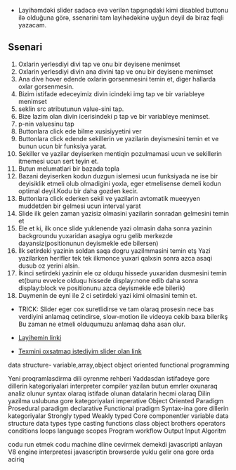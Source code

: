 - Layihəmdəki slider sadəcə evə verilən tapşırıqdaki kimi disabled buttonu ilə olduğuna görə,  ssenarini tam layihədəkinə uyğun deyil də biraz fəqli yazacam.

## Ssenari
1. Oxlarin yerlesdiyi divi tap ve onu bir deyisene menimset 
2. Oxlarin yerlesdiyi divin ana divini tap ve onu bir deyisene menimset
3. Ana dive hover edende oxlarin gorsenmesini temin et, diger hallarda oxlar gorsenmesin.
4. Bizim istifade edeceyimiz divin icindeki img tap ve bir variableye menimset
5. seklin src atributunun value-sini tap.
6. Bize lazim olan divin icerisindeki p tap ve bir variableye menimset.
7. p-nin valuesinu tap
9. Buttonlara click ede bilme xusisiyyetini ver
10. Buttonlara click edende sekillerin ve yazilarin deyismesini temin et ve bunun ucun bir funksiya yarat.
11. Sekiller ve yazilar deyiserken mentiqin pozulmamasi ucun ve sekillerin itmemesi ucun sert teyin et.
12. Butun melumatlari bir bazada topla
13. Bazani deyiserken kodun duzgun islemesi ucun funksiyada ne ise bir deyisiklik etmeli olub olmadigini yoxla, eger etmelisense demeli kodun optimal deyil.Kodu bir daha gozden kecir.
14. Buttonlara click ederken sekil ve yazilarin avtomatik mueeyyen muddetden bir gelmesi ucun interval yarat
15. Slide ilk gelen zaman yazisiz olmasini yazilarin sonradan gelmesini temin et
16. Ele et ki, ilk once slide yuklenende yazi olmasin daha sonra yazinin backgroundu yuxaridan asagiya ogru gelib merkezde dayansiz(positionunun deyismekle ede bilersen)
17. İlk setirdeki yazinin soldan saqa dogru yazilmmasini temin etş Yazi yazilarken herifler tek tek ilkmonce yuxari qalxsin sonra azca asaqi dusub oz yerini alsin.
18. İkinci setirdeki yazinin ele oz olduqu hissede yuxaridan dusmesini temin et(bunu evvelce olduqu hissede display:none edib daha sonra display:block ve positionunu azca deyismekle ede bilerik)
19. Duymenin de eyni ile 2 ci setirdeki yazi kimi olmasini temin et.

- TRICK: Slider eger cox suretlidirse ve tam olaraq prosesin nece bas verdiyini anlamaq cetindirse, slow-motion ile videoya cekib baxa bilerikş Bu zaman ne etmeli olduqumuzu anlamaq daha asan olur.

- [Layihemin linki](https://themesarea.com/joyelle/)
- [Texmini oxsatmaq istediyim slider olan link](https://smartslider3.com/static/)


data structure- variable,array,object
object oriented functional programming


Yeni proqramlasdirma dili oyrenme rehberi
Yaddasdan istifadeye gore dillerin kategoriyalari
interpreter
compiler
yazilan butun emrler oxunaraq analiz olunur
syntax olaraq
istifade olunan datalarin hecmi olaraq
Dilin yazilma uslubuna gore kategoriyalari
imperative
Object Oriented Paradigm
Prosedural paradigm
declarative
Functional pradigm
Syntax-ina gore dillerin kategoriyalar
Strongly typed
Weakly typed
Core componentler
variable
data structure
data types
type casting
functions
class object brothers
operators
conditions
loops
language scopes
Program workflow
Output
Input
Algoritm


codu run etmek codu machine dline cevirmek demekdi
javascripti anlayan V8 engine interpretesi javascriptin browserde yuklu gelir ona gore orda aciriq



